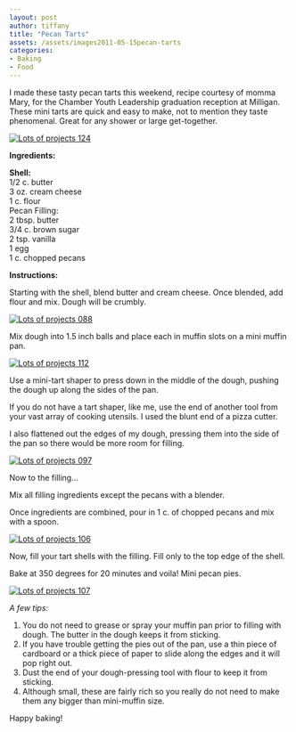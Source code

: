 ```yaml
---
layout: post
author: tiffany
title: "Pecan Tarts"
assets: /assets/images2011-05-15pecan-tarts
categories: 
- Baking
- Food
---
```


I made these tasty pecan tarts this weekend, recipe courtesy of momma Mary, for the Chamber Youth Leadership graduation reception at Milligan. These mini tarts are quick and easy to make, not to mention they taste phenomenal. Great for any shower or large get-together.

[![](jekyll_uploads/2011/05/Lots-of-projects-124-575x431.jpg "Lots of projects 124")](http://www.sweetpeonies.com/2011/05/pecan-tarts/lots-of-projects-124/)

**Ingredients:**

**Shell:**  
1/2 c. butter  
3 oz. cream cheese  
1 c. flour  
Pecan Filling:  
2 tbsp. butter  
3/4 c. brown sugar  
2 tsp. vanilla  
1 egg  
1 c. chopped pecans

**Instructions:**

Starting with the shell, blend butter and cream cheese. Once blended, add flour and mix. Dough will be crumbly.

[![](jekyll_uploads/2011/05/Lots-of-projects-088-575x431.jpg "Lots of projects 088")](http://www.sweetpeonies.com/2011/05/pecan-tarts/lots-of-projects-088/)

Mix dough into 1.5 inch balls and place each in muffin slots on a mini muffin pan.

[![](jekyll_uploads/2011/05/Lots-of-projects-112-575x431.jpg "Lots of projects 112")](http://www.sweetpeonies.com/2011/05/pecan-tarts/lots-of-projects-112/)

Use a mini-tart shaper to press down in the middle of the dough, pushing the dough up along the sides of the pan.

If you do not have a tart shaper, like me, use the end of another tool from your vast array of cooking utensils. I used the blunt end of a pizza cutter.

I also flattened out the edges of my dough, pressing them into the side of the pan so there would be more room for filling.

[![](jekyll_uploads/2011/05/Lots-of-projects-097-325x433.jpg "Lots of projects 097")](http://www.sweetpeonies.com/2011/05/pecan-tarts/lots-of-projects-097/)

Now to the filling…

Mix all filling ingredients except the pecans with a blender.

Once ingredients are combined, pour in 1 c. of chopped pecans and mix with a spoon.

[![](jekyll_uploads/2011/05/Lots-of-projects-106-575x431.jpg "Lots of projects 106")](http://www.sweetpeonies.com/2011/05/pecan-tarts/lots-of-projects-106/)

Now, fill your tart shells with the filling. Fill only to the top edge of the shell.

Bake at 350 degrees for 20 minutes and voila! Mini pecan pies.

[![](jekyll_uploads/2011/05/Lots-of-projects-107-575x431.jpg "Lots of projects 107")](http://www.sweetpeonies.com/2011/05/pecan-tarts/lots-of-projects-107/)

_A few tips:_

1.  You do not need to grease or spray your muffin pan prior to filling with dough. The butter in the dough keeps it from sticking.
2.  If you have trouble getting the pies out of the pan, use a thin piece of cardboard or a thick piece of paper to slide along the edges and it will pop right out.
3.  Dust the end of your dough-pressing tool with flour to keep it from sticking.
4.  Although small, these are fairly rich so you really do not need to make them any bigger than mini-muffin size.

Happy baking!
